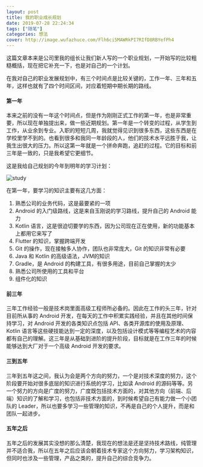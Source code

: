 ```yaml
---
layout: post
title: 我的职业成长规划
date: 2019-07-28 22:24:34
tags: ["随笔"]
categories: 想法
cover: http://image.wufazhuce.com/Flh6ci5MAWRkPI7RIfD8RBYefPh4
---
```


这篇文章本来是公司里我的组长让我们新人写的一个职业规划，一开始写的比较粗糙概括，现在把它补充一下，也是对自己的一个计划。

在我对自己的职业发展规划中，有三个时间点是比较关键的，工作一年、三年和五年，这样也就有了四个时间区间，对应着短期中期长期的路线。

#### 第一年

本来之前的没有一年这个时间点，但是作为刚刚正式工作的第一年，也是非常重要，所以现在单独提出来，做一些近期规划。第一年是一个转变的过程，从学生到工作，从业余到专业。入职的短短几周，我就觉得见识到很多东西，这些东西是在学校里学不到的。也看到很多和我同一年龄段的人，他们的技术水平远胜于我，让我生出很大的压力。所以这第一年就是一个拼命奔跑，追赶的过程。它的目标和前三年是一致的，只是我希望它更细节。

这是我给自己规划的今年到明年的学习计划：

![study](https://i.loli.net/2019/07/28/5d3daac6837c793743.jpg)

在第一年，要学习的知识主要有这几方面：

1.  熟悉公司的业务代码，这是最要紧的一项
2.  Android 的入门级路线，这是来自玉刚说的学习路线，提升自己的 Android 能力
3. Kotlin 语言，这是很迫切要学的东西，因为公司现在正在使用，新的功能基本上都用它来写了
4. Flutter 的知识，掌握跨端开发
5. Git 的操作，现在接触多人协作，团队也非常庞大，Git  的知识非常有必要
6. Java 和 Kotlin 的高级语法，JVM的知识
7. Gradle，是 Android 的构建工具，有很多用途，目前自己掌握的太少
8. 熟悉公司所使用的工具和平台
9. 组件化的知识

#### 前三年

三年工作经验一般是技术岗里面高级工程师所必备的。因此在工作的头三年，针对目前所从事的 Android 开发，在每天的工作中积累实践经验，并且在其他时间保持学习，对 Android 开发的各类知识点包括 API、各类开源库的使用及原理、Kotlin 语言等这些硬技能达到一定的深度，以及包括设计模式等等编程艺术的内容都有自己的理解。这三年是从基础到进阶的提升阶段，目标就是在工作三年的时候能够达到大厂对于一个高级 Android 开发的要求。

#### 三到五年

三年到五年这之间，我认为会是两个方向的努力，一个是对技术深度的努力，这个阶段要开始对很多底层的知识进行系统的学习，比如读 Android 的源码等等。另一个努力的方向是广度的努力，广度既包括技术方面的，对其他方向（前端、后端）知识的了解和学习，也包括非技术方面的，到时候希望自己有能力做一个小团队的 Leader，所以也要多学习一些管理的知识，不再是自己的个人提升，而是和团队一起进步。

#### 五年之后

五年之后的发展其实没想的那么清楚，我现在的想法是还是坚持技术路线，纯管理并不适合我，所以在五年之后应该会朝着技术专家这个方向努力，学习架构知识，但同时也涉及一些管理，产品之类的，提升自己的综合竞争力。